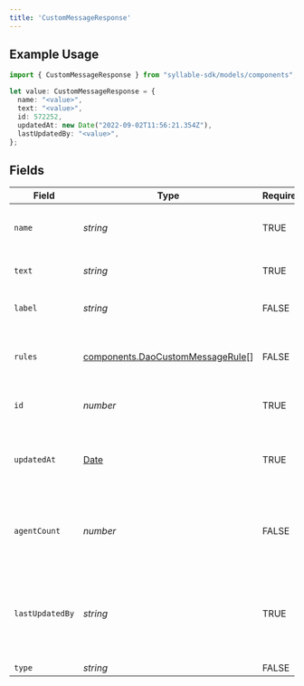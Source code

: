 ```yaml
---
title: 'CustomMessageResponse'
---
```


## Example Usage

```typescript
import { CustomMessageResponse } from "syllable-sdk/models/components";

let value: CustomMessageResponse = {
  name: "<value>",
  text: "<value>",
  id: 572252,
  updatedAt: new Date("2022-09-02T11:56:21.354Z"),
  lastUpdatedBy: "<value>",
};
```

## Fields

| Field                                                                                         | Type                                                                                          | Required                                                                                      | Description                                                                                   |
| --------------------------------------------------------------------------------------------- | --------------------------------------------------------------------------------------------- | --------------------------------------------------------------------------------------------- | --------------------------------------------------------------------------------------------- |
| `name`                                                                                        | *string*                                                                                      | TRUE                                                                            | The name of the custom message                                                                |
| `text`                                                                                        | *string*                                                                                      | TRUE                                                                            | The text of the custom message                                                                |
| `label`                                                                                       | *string*                                                                                      | FALSE                                                                            | The label of the custom message                                                               |
| `rules`                                                                                       | [components.DaoCustomMessageRule](/sdk-docs/models/components/daocustommessagerule)[]          | FALSE                                                                            | Rules for time-specific message variants                                                      |
| `id`                                                                                          | *number*                                                                                      | TRUE                                                                            | The ID of the custom message                                                                  |
| `updatedAt`                                                                                   | [Date](https://developer.mozilla.org/en-US/docs/Web/JavaScript/Reference/Global_Objects/Date) | TRUE                                                                            | Timestamp of the most recent update to the custom message                                     |
| `agentCount`                                                                                  | *number*                                                                                      | FALSE                                                                            | The number of agents using the custom message                                                 |
| `lastUpdatedBy`                                                                               | *string*                                                                                      | TRUE                                                                            | The email address of the user who most recently updated the custom message                    |
| `type`                                                                                        | *string*                                                                                      | FALSE                                                                            | N/A                                                                                           |